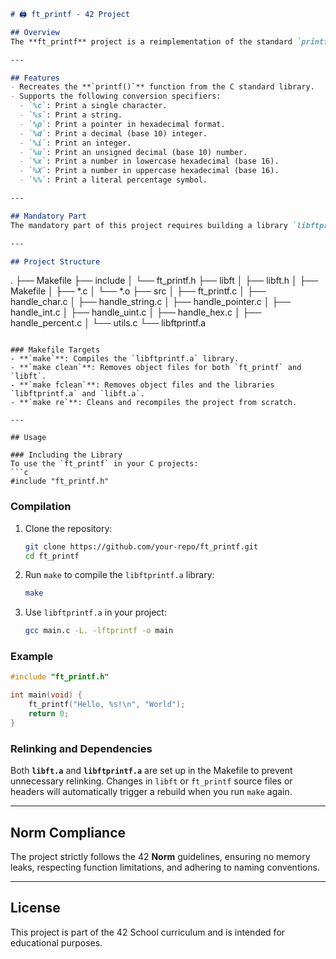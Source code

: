 ```markdown
# 🖨️ ft_printf - 42 Project

## Overview
The **ft_printf** project is a reimplementation of the standard `printf()` function in C. This project helps deepen your understanding of variadic functions and gives you control over the low-level formatting of outputs in C. You'll also learn to handle memory allocation and work with the `libft` library.

---

## Features
- Recreates the **`printf()`** function from the C standard library.
- Supports the following conversion specifiers:
  - `%c`: Print a single character.
  - `%s`: Print a string.
  - `%p`: Print a pointer in hexadecimal format.
  - `%d`: Print a decimal (base 10) integer.
  - `%i`: Print an integer.
  - `%u`: Print an unsigned decimal (base 10) number.
  - `%x`: Print a number in lowercase hexadecimal (base 16).
  - `%X`: Print a number in uppercase hexadecimal (base 16).
  - `%%`: Print a literal percentage symbol.

---

## Mandatory Part
The mandatory part of this project requires building a library `libftprintf.a` that contains the `ft_printf()` function, which mimics the behavior of the standard `printf()` function. It uses your **`libft`** library and follows the rules of memory management and formatting strictly.

---

## Project Structure
```
.
├── Makefile
├── include
│   └── ft_printf.h
├── libft
│   ├── libft.h
│   ├── Makefile
│   ├── *.c
│   └── *.o
├── src
│   ├── ft_printf.c
│   ├── handle_char.c
│   ├── handle_string.c
│   ├── handle_pointer.c
│   ├── handle_int.c
│   ├── handle_uint.c
│   ├── handle_hex.c
│   ├── handle_percent.c
│   └── utils.c
└── libftprintf.a
```

### Makefile Targets
- **`make`**: Compiles the `libftprintf.a` library.
- **`make clean`**: Removes object files for both `ft_printf` and `libft`.
- **`make fclean`**: Removes object files and the libraries `libftprintf.a` and `libft.a`.
- **`make re`**: Cleans and recompiles the project from scratch.

---

## Usage

### Including the Library
To use the `ft_printf` in your C projects:
```c
#include "ft_printf.h"
```

### Compilation
1. Clone the repository:
   ```bash
   git clone https://github.com/your-repo/ft_printf.git
   cd ft_printf
   ```
2. Run `make` to compile the `libftprintf.a` library:
   ```bash
   make
   ```
3. Use `libftprintf.a` in your project:
   ```bash
   gcc main.c -L. -lftprintf -o main
   ```

### Example
```c
#include "ft_printf.h"

int main(void) {
    ft_printf("Hello, %s!\n", "World");
    return 0;
}
```

### Relinking and Dependencies
Both **`libft.a`** and **`libftprintf.a`** are set up in the Makefile to prevent unnecessary relinking. Changes in `libft` or `ft_printf` source files or headers will automatically trigger a rebuild when you run `make` again.

---

## Norm Compliance
The project strictly follows the 42 **Norm** guidelines, ensuring no memory leaks, respecting function limitations, and adhering to naming conventions.

---

## License
This project is part of the 42 School curriculum and is intended for educational purposes.
```
